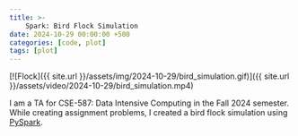 ```yaml
---
title: >-
    Spark: Bird Flock Simulation
date: 2024-10-29 00:00:00 +500
categories: [code, plot]
tags: [plot]
---
```

<!-- <video controls style="max-width: 100%; height: auto;">
  <source src="{{ site.url }}/assets/video/2024-10-29/bird_simulation.mp4" type="video/mp4">
  Your browser does not support the video tag.
</video> -->

[![Flock]({{ site.url }}/assets/img/2024-10-29/bird_simulation.gif)]({{ site.url }}/assets/video/2024-10-29/bird_simulation.mp4)


I am a TA for CSE-587: Data Intensive Computing in the Fall 2024 semester. While creating assignment problems, I created a bird flock simulation using [PySpark](https://spark.apache.org/docs/latest/api/python/index.html).